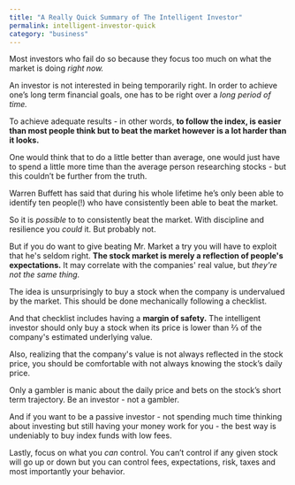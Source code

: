 ```yaml
---
title: "A Really Quick Summary of The Intelligent Investor"
permalink: intelligent-investor-quick
category: "business"
---
```


Most investors who fail do so because they focus too much on what the market is doing _right now._

An investor is not interested in being temporarily right. In order to achieve one’s long term financial goals, one has to be right over a _long period of time._ 

To achieve adequate results - in other words, **to follow the index, is easier than most people think but to beat the market however is a lot harder than it looks.**

One would think that to do a little better than average, one would just have to spend a little more time than the average person researching stocks - but this couldn’t be further from the truth.

Warren Buffett has said that during his whole lifetime he’s only been able to identify ten people(!) who have consistently been able to beat the market. 

So it is _possible_ to to consistently beat the market. With discipline and resilience you _could_ it. But probably not.

But if you do want to give beating Mr. Market a try you will have to exploit that he's seldom right. **The stock market is merely a reflection of people's expectations.** It may correlate with the companies' real value, but _they're not the same thing._

The idea is unsurprisingly to buy a stock when the company is undervalued by the market. This should be done mechanically following a checklist.

And that checklist includes having a **margin of safety.** The intelligent investor should only buy a stock when its price is lower than ⅔ of the company's estimated underlying value.

Also, realizing that the company's value is not always reflected in the stock price, you should be comfortable with not always knowing the stock’s daily price.

Only a gambler is manic about the daily price and bets on the stock’s short term trajectory. Be an investor - not a gambler.

And if you want to be a passive investor - not spending much time thinking about investing but still having your money work for you - the best way is undeniably to buy index funds with low fees.

Lastly, focus on what you _can_ control. You can’t control if any given stock will go up or down but you can control fees, expectations, risk, taxes and most importantly your behavior.
